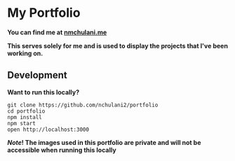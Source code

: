 # My Portfolio

**You can find me at [nmchulani.me](https://nmchulani.me)**

**This serves solely for me and is used to display the projects that I've been working on.**

## Development

**Want to run this locally?**

```
git clone https://github.com/nchulani2/portfolio
cd portfolio
npm install
npm start
open http://localhost:3000
```

**_Note_! The images used in this portfolio are private and will not be accessible when running this locally**

